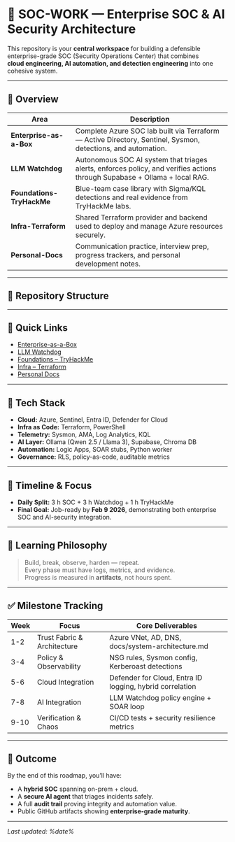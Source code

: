 # 🧠 SOC-WORK — Enterprise SOC & AI Security Architecture

This repository is your **central workspace** for building a defensible enterprise-grade SOC (Security Operations Center) that combines  
**cloud engineering, AI automation, and detection engineering** into one cohesive system.

---

## 🚀 Overview

| Area | Description |
|------|--------------|
| **Enterprise-as-a-Box** | Complete Azure SOC lab built via Terraform — Active Directory, Sentinel, Sysmon, detections, and automation. |
| **LLM Watchdog** | Autonomous SOC AI system that triages alerts, enforces policy, and verifies actions through Supabase + Ollama + local RAG. |
| **Foundations-TryHackMe** | Blue-team case library with Sigma/KQL detections and real evidence from TryHackMe labs. |
| **Infra-Terraform** | Shared Terraform provider and backend used to deploy and manage Azure resources securely. |
| **Personal-Docs** | Communication practice, interview prep, progress trackers, and personal development notes. |

---

## 🧩 Repository Structure


---

## 🔗 Quick Links

- [Enterprise-as-a-Box](enterprise-as-a-box/README.md)  
- [LLM Watchdog](llm-watchdog/README.md)  
- [Foundations – TryHackMe](foundations-tryhackme/README.md)  
- [Infra – Terraform](infra-terraform/README.md)  
- [Personal Docs](personal-docs/README.md)

---

## 🧱 Tech Stack

- **Cloud:** Azure, Sentinel, Entra ID, Defender for Cloud  
- **Infra as Code:** Terraform, PowerShell  
- **Telemetry:** Sysmon, AMA, Log Analytics, KQL  
- **AI Layer:** Ollama (Qwen 2.5 / Llama 3), Supabase, Chroma DB  
- **Automation:** Logic Apps, SOAR stubs, Python worker  
- **Governance:** RLS, policy-as-code, auditable metrics

---

## 📅 Timeline & Focus

- **Daily Split:** 3 h SOC  +  3 h Watchdog  +  1 h TryHackMe  
- **Final Goal:** Job-ready by **Feb 9 2026**, demonstrating both enterprise SOC and AI-security integration.

---

## 🧠 Learning Philosophy

> Build, break, observe, harden — repeat.  
> Every phase must have logs, metrics, and evidence.  
> Progress is measured in **artifacts**, not hours spent.

---

## ✅ Milestone Tracking

| Week | Focus | Core Deliverables |
|------|--------|------------------|
| 1-2 | Trust Fabric & Architecture | Azure VNet, AD, DNS, docs/system-architecture.md |
| 3-4 | Policy & Observability | NSG rules, Sysmon config, Kerberoast detections |
| 5-6 | Cloud Integration | Defender for Cloud, Entra ID logging, hybrid correlation |
| 7-8 | AI Integration | LLM Watchdog policy engine + SOAR loop |
| 9-10 | Verification & Chaos | CI/CD tests + security resilience metrics |

---

## 🧩 Outcome

By the end of this roadmap, you’ll have:
- A **hybrid SOC** spanning on-prem + cloud.  
- A **secure AI agent** that triages incidents safely.  
- A full **audit trail** proving integrity and automation value.  
- Public GitHub artifacts showing **enterprise-grade maturity**.

---

*Last updated: %date%*
